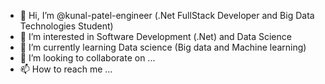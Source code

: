 - 👋 Hi, I’m @kunal-patel-engineer (.Net FullStack Developer and Big Data Technologies Student)
- 👀 I’m interested in Software Development (.Net) and Data Science
- 🌱 I’m currently learning Data science (Big data and Machine learning)
- 💞️ I’m looking to collaborate on ...
- 📫 How to reach me ...

<!---
kunal-patel-engineer/kunal-patel-engineer is a ✨ special ✨ repository because its `README.md` (this file) appears on your GitHub profile.
You can click the Preview link to take a look at your changes.
--->
